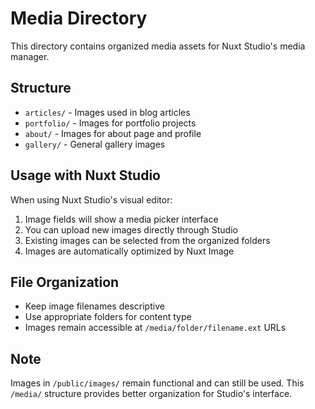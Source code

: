 # Media Directory

This directory contains organized media assets for Nuxt Studio's media manager.

## Structure

- `articles/` - Images used in blog articles
- `portfolio/` - Images for portfolio projects
- `about/` - Images for about page and profile
- `gallery/` - General gallery images

## Usage with Nuxt Studio

When using Nuxt Studio's visual editor:

1. Image fields will show a media picker interface
2. You can upload new images directly through Studio
3. Existing images can be selected from the organized folders
4. Images are automatically optimized by Nuxt Image

## File Organization

- Keep image filenames descriptive
- Use appropriate folders for content type
- Images remain accessible at `/media/folder/filename.ext` URLs

## Note

Images in `/public/images/` remain functional and can still be used. This `/media/` structure provides better organization for Studio's interface.
